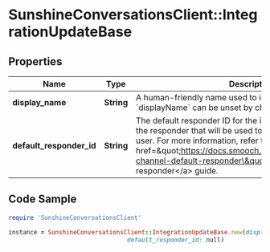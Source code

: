 # SunshineConversationsClient::IntegrationUpdateBase

## Properties

Name | Type | Description | Notes
------------ | ------------- | ------------- | -------------
**display_name** | **String** | A human-friendly name used to identify the integration. &#x60;displayName&#x60; can be unset by changing it to &#x60;null&#x60;. | [optional] 
**default_responder_id** | **String** | The default responder ID for the integration. This is the ID of the responder that will be used to send messages to the user. For more information, refer to &lt;a href&#x3D;\&quot;https://docs.smooch.io/guide/switchboard/#per-channel-default-responder\&quot;&gt;Per-channel default responder&lt;/a&gt; guide.  | [optional] 

## Code Sample

```ruby
require 'SunshineConversationsClient'

instance = SunshineConversationsClient::IntegrationUpdateBase.new(display_name: My awesome integration,
                                 default_responder_id: null)
```


